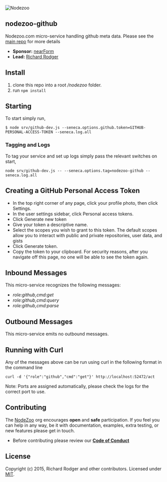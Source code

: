 ![Nodezoo](https://raw.githubusercontent.com/rjrodger/nodezoo-web/to-redux/client/assets/img/logo-nodezoo.png)

## nodezoo-github
Nodezoo.com micro-service handling github meta data. Please see the [main repo][] for more details

- __Sponsor:__ [nearForm][]
- __Lead:__ [Richard Rodger][Lead]

## Install
1. clone this repo into a root _/nodezoo_ folder.
2. run `npm install`

## Starting
To start simply run,

```
$ node srv/github-dev.js --seneca.options.github.token=GITHUB-PERSONAL-ACCESS-TOKEN --seneca.log.all
```
### Tagging and Logs
To tag your service and set up logs simply pass the relevant switches on start,

```
node srv/github-dev.js -- --seneca.options.tag=nodezoo-github --seneca.log.all
```
## Creating a GitHub Personal Access Token

  - In the top right corner of any page, click your profile photo, then click Settings.
  - In the user settings sidebar, click Personal access tokens.
  - Click Generate new token
  - Give your token a descriptive name.
  - Select the scopes you wish to grant to this token. The default scopes allow you to interact with public and private repositories, user data, and gists
  - Click Generate token.
  - Copy the token to your clipboard. For security reasons, after you navigate off this page, no one will be able to see the token again.

## Inbound Messages

This micro-service recognizes the following messages:

  * _role:github,cmd:get_
  * _role:github,cmd:query_
  * _role:github,cmd:parse_

## Outbound Messages

This micro-service emits no outbound messages.

## Running with Curl

Any of the messages above can be run using curl in the following format in the command line
```
curl -d '{"role":"github","cmd":"get"}' http://localhost:52472/act
```
Note: Ports are assigned automatically, please check the logs for the correct port to use.
## Contributing
The [NodeZoo][] org encourages __open__ and __safe__ participation. If you feel you can help in any way, be it with documentation, examples, extra testing, or new features please get in touch.

- Before contributing please review our __[Code of Conduct][CoC]__

## License
Copyright (c) 2015, Richard Rodger and other contributors.
Licensed under [MIT][].

[main repo]: https://github.com/rjrodger/nodezoo
[MIT]: ./LICENSE
[Code of Conduct]: https://github.com/nearform/vidi-contrib/docs/code_of_conduct.md
[nearForm]: http://www.nearform.com/
[NodeZoo]: http://www.nodezoo.com/
[CoC]: ./CoC.md
[Lead]: https://github.com/rjrodger
